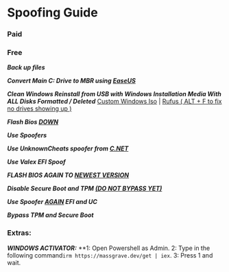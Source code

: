# Spoofing Guide



### Paid





### Free

***Back up files***

***Convert Main C: Drive to MBR using [EaseUS](https://gofile.io/d/uUWXt2)***

***Clean Windows Reinstall from USB with Windows Installation Media With ALL Disks Formatted / Deleted*** [Custom Windows Iso](https://gofile.io/d/l29TUy) | [Rufus ( ALT + F to fix no drives showing up )](https://cdn.discordapp.com/attachments/1223133700846391296/1223938120341262467/rufus-4.4.exe?ex=661bac33&is=66093733&hm=11a327317b67ebc6fc6115a428cabf17b8b9f22205276e53e6240bf0b97b27c9&)

***Flash Bios <u>DOWN</u>***

***Use Spoofers***

***Use UnknownCheats spoofer from [C.NET](https://cheater.net/)***

***Use Valex EFI Spoof***

***FLASH BIOS AGAIN TO <u>NEWEST VERSION</u>***

***Disable Secure Boot and TPM <u>(DO NOT BYPASS YET)</u>***

***Use Spoofer <u>AGAIN</u> EFI and UC***

***Bypass TPM and Secure Boot***





### Extras:

***WINDOWS ACTIVATOR:*** **1: Open Powershell as Admin. 2: Type in the following command```irm https://massgrave.dev/get | iex```. 3: Press 1 and wait.
